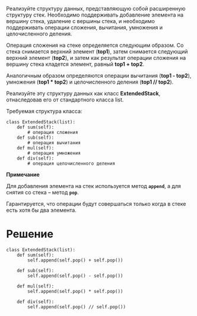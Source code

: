Реализуйте структуру данных, представляющую собой расширенную структуру стек. Необходимо поддерживать добавление элемента на вершину стека, удаление с вершины стека, и необходимо поддерживать операции сложения, вычитания, умножения и целочисленного деления.

Операция сложения на стеке определяется следующим образом. Со стека снимается верхний элемент (**top1**), затем снимается следующий верхний элемент (**top2**), и затем как результат операции сложения на вершину стека кладется элемент, равный **top1 + top2**.

Аналогичным образом определяются операции вычитания (**top1 - top2**), умножения (**top1 * top2**) и целочисленного деления (**top1 // top2**).

Реализуйте эту структуру данных как класс **ExtendedStack**, отнаследовав его от стандартного класса list.

Требуемая структура класса:

```
class ExtendedStack(list):
    def sum(self):
        # операция сложения
    def sub(self):
        # операция вычитания
    def mul(self):
        # операция умножения
    def div(self):
        # операция целочисленного деления
```

**Примечание**

Для добавления элемента на стек используется метод **`append`**, а для снятия со стека – метод **`pop`**.

﻿Гарантируется, что операции будут совершаться только когда в стеке есть хотя бы два элемента.

# Решение

```
class ExtendedStack(list):
    def sum(self):
        self.append(self.pop() + self.pop())

    def sub(self):
        self.append(self.pop() - self.pop())

    def mul(self):
        self.append(self.pop() * self.pop())

    def div(self):
        self.append(self.pop() // self.pop())
```